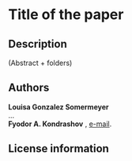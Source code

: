 # Title of the paper

## Description 
(Abstract + folders)

## Authors
**Louisa Gonzalez Somermeyer**  
...  
**Fyodor A. Kondrashov** , [e-mail](mailto:fyodor.kondrashov@ist.ac.at).   

## License information

